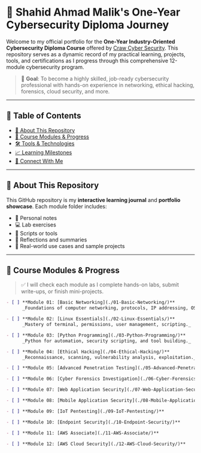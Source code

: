 # 🚀 Shahid Ahmad Malik's One-Year Cybersecurity Diploma Journey

Welcome to my official portfolio for the **One-Year Industry-Oriented Cybersecurity Diploma Course** offered by [Craw Cyber Security](https://www.craw.in/). This repository serves as a dynamic record of my practical learning, projects, tools, and certifications as I progress through this comprehensive 12-module cybersecurity program.

> 🎯 **Goal**: To become a highly skilled, job-ready cybersecurity professional with hands-on experience in networking, ethical hacking, forensics, cloud security, and more.

---

## 📑 Table of Contents

- [🧭 About This Repository](#-about-this-repository)
- [📘 Course Modules & Progress](#-course-modules--progress)
- [🛠 Tools & Technologies](#-tools--technologies)
- [📈 Learning Milestones](#-learning-milestones)
- [🔗 Connect With Me](#-connect-with-me)

---

## 🧭 About This Repository

This GitHub repository is my **interactive learning journal** and **portfolio showcase**. Each module folder includes:
- 🧠 Personal notes
- 💻 Lab exercises
- 🔐 Scripts or tools
- 📝 Reflections and summaries
- 📂 Real-world use cases and sample projects

---

## 📘 Course Modules & Progress

> ✅ I will check each module as I complete hands-on labs, submit write-ups, or finish mini-projects.

```markdown
- [ ] **Module 01: [Basic Networking](./01-Basic-Networking/)**  
      _Foundations of computer networking, protocols, IP addressing, OSI model._

- [ ] **Module 02: [Linux Essentials](./02-Linux-Essentials/)**  
      _Mastery of terminal, permissions, user management, scripting._

- [ ] **Module 03: [Python Programming](./03-Python-Programming/)**  
      _Python for automation, security scripting, and tool building._

- [ ] **Module 04: [Ethical Hacking](./04-Ethical-Hacking/)**  
      _Reconnaissance, scanning, vulnerability analysis, exploitation._

- [ ] **Module 05: [Advanced Penetration Testing](./05-Advanced-Penetration-Testing/)**

- [ ] **Module 06: [Cyber Forensics Investigation](./06-Cyber-Forensics-Investigation/)**

- [ ] **Module 07: [Web Application Security](./07-Web-Application-Security/)**

- [ ] **Module 08: [Mobile Application Security](./08-Mobile-Application-Security/)**

- [ ] **Module 09: [IoT Pentesting](./09-IoT-Pentesting/)**

- [ ] **Module 10: [Endpoint Security](./10-Endpoint-Security/)**

- [ ] **Module 11: [AWS Associate](./11-AWS-Associate/)**

- [ ] **Module 12: [AWS Cloud Security](./12-AWS-Cloud-Security/)**
